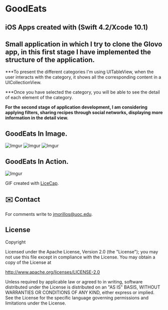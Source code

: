 # GoodEats

## iOS Apps created with (Swift 4.2/Xcode 10.1)

## Small application in which I try to clone the Glovo app, in this first stage I have implemented the structure of the application.

***To present the different categories I'm using UITableView, when the user interacts with the category, it shows all the corresponding content in a UICollectionView.

***Once you have selected the category, you will be able to see the detail of each element of the category.


**For the second stage of application development, I am considering applying filters, sharing recipes through social networks, displaying more information in the detail view.**

## GoodEats In Image.

![Imgur](https://i.imgur.com/0bgKg3ll.png) ![Imgur](https://i.imgur.com/f1XYpjul.jpg) ![Imgur](https://i.imgur.com/ODwZBxxl.png)


## GoodEats In Action.
![Imgur](https://i.imgur.com/cdCZVKj.gif)


GIF created with [LiceCap](http://www.cockos.com/licecap/).


## ✉️ Contact

For comments write to [jmorillos@uoc.edu](jmorillos@uoc.edu).

## License

Copyright

Licensed under the Apache License, Version 2.0 (the "License");
you may not use this file except in compliance with the License.
You may obtain a copy of the License at

http://www.apache.org/licenses/LICENSE-2.0

Unless required by applicable law or agreed to in writing, software
distributed under the License is distributed on an "AS IS" BASIS,
WITHOUT WARRANTIES OR CONDITIONS OF ANY KIND, either express or implied.
See the License for the specific language governing permissions and
limitations under the License.
